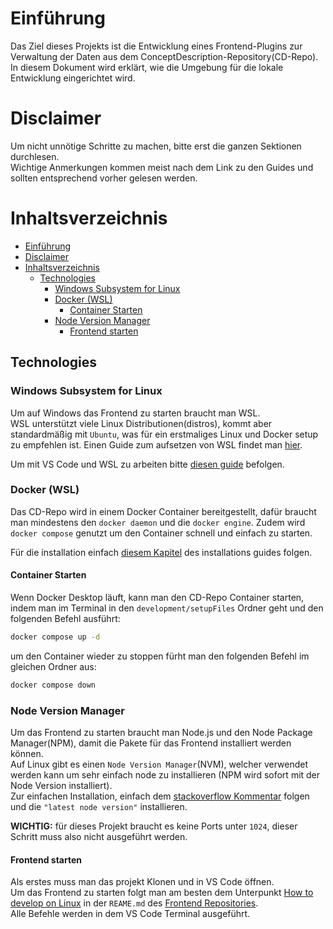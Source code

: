 # Einführung

Das Ziel dieses Projekts ist die Entwicklung eines Frontend-Plugins zur Verwaltung der Daten aus dem ConceptDescription-Repository(CD-Repo).
In diesem Dokument wird erklärt, wie die Umgebung für die lokale Entwicklung eingerichtet wird.

# Disclaimer

Um nicht unnötige Schritte zu machen, bitte erst die ganzen Sektionen durchlesen.<br>
Wichtige Anmerkungen kommen meist nach dem Link zu den Guides und sollten entsprechend vorher gelesen werden.

# Inhaltsverzeichnis

<!-- TOC -->
* [Einführung](#einführung)
* [Disclaimer](#disclaimer)
* [Inhaltsverzeichnis](#inhaltsverzeichnis)
  * [Technologies](#technologies)
    * [Windows Subsystem for Linux](#windows-subsystem-for-linux)
    * [Docker (WSL)](#docker-wsl)
      * [Container Starten](#container-starten)
    * [Node Version Manager](#node-version-manager)
      * [Frontend starten](#frontend-starten)
<!-- TOC -->

## Technologies

### Windows Subsystem for Linux

Um auf Windows das Frontend zu starten braucht man WSL.<br>
WSL unterstützt viele Linux Distributionen(distros), kommt aber standardmäßig mit `Ubuntu`, was für ein erstmaliges Linux und Docker setup zu empfehlen ist.
Einen Guide zum aufsetzen von WSL findet man [hier](https://learn.microsoft.com/de-de/windows/wsl/install).

Um mit VS Code und WSL zu arbeiten bitte [diesen guide](https://learn.microsoft.com/de-de/windows/wsl/tutorials/wsl-vscode) befolgen.

### Docker (WSL)

Das CD-Repo wird in einem Docker Container bereitgestellt, dafür braucht man mindestens den `docker daemon` und die `docker engine`.
Zudem wird `docker compose` genutzt um den Container schnell und einfach zu starten.

Für die installation einfach [diesem Kapitel](https://docs.docker.com/engine/install/ubuntu/#install-using-the-repository) des installations guides folgen.

#### Container Starten

Wenn Docker Desktop läuft, kann man den CD-Repo Container starten, indem man im Terminal in den `development/setupFiles` Ordner geht und den folgenden Befehl ausführt:<br>
```cmd
docker compose up -d
```
um den Container wieder zu stoppen fürht man den folgenden Befehl im gleichen Ordner aus:
```cmd
docker compose down
```

### Node Version Manager

Um das Frontend zu starten braucht man Node.js und den Node Package Manager(NPM), damit die Pakete für das Frontend installiert werden können.<br>
Auf Linux gibt es einen `Node Version Manager`(NVM), welcher verwendet werden kann um sehr einfach node zu installieren (NPM wird sofort mit der Node Version installiert).<br>
Zur einfachen Installation, einfach dem [stackoverflow Kommentar](https://stackoverflow.com/a/39981888) folgen und die `"latest node version"` installieren.

**WICHTIG:** für dieses Projekt braucht es keine Ports unter `1024`, dieser Schritt muss also nicht ausgeführt werden.


#### Frontend starten

Als erstes muss man das projekt Klonen und in VS Code öffnen.<br>
Um das Frontend zu starten folgt man am besten dem Unterpunkt [How to develop on Linux](https://github.com/DHBW-TINF24F/Team1-basyx-aas-web-ui/tree/main?tab=readme-ov-file#how-to-develop-on-linux) in der `REAME.md` des [Frontend Repositories](https://github.com/DHBW-TINF24F/Team1-basyx-aas-web-ui/tree/main).<br>
Alle Befehle werden in dem VS Code Terminal ausgeführt.